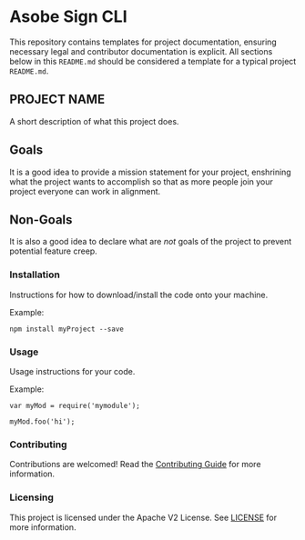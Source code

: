 # Asobe Sign CLI

This repository contains templates for project documentation, ensuring necessary
legal and contributor documentation is explicit. All sections below in this `README.md`
should be considered a template for a typical project `README.md`.

## PROJECT NAME

A short description of what this project does.

## Goals

It is a good idea to provide a mission statement for your project, enshrining
what the project wants to accomplish so that as more people join your project
everyone can work in alignment.

## Non-Goals

It is also a good idea to declare what are _not_ goals of the project to prevent
potential feature creep.

### Installation

Instructions for how to download/install the code onto your machine.

Example:
```
npm install myProject --save
```

### Usage

Usage instructions for your code.

Example:

```
var myMod = require('mymodule');

myMod.foo('hi');
```

### Contributing

Contributions are welcomed! Read the [Contributing Guide](./.github/CONTRIBUTING.md) for more information.

### Licensing

This project is licensed under the Apache V2 License. See [LICENSE](LICENSE) for more information.
